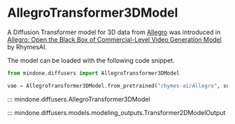 <!-- Copyright 2024 The HuggingFace Team. All rights reserved.

Licensed under the Apache License, Version 2.0 (the "License"); you may not use this file except in compliance with
the License. You may obtain a copy of the License at

http://www.apache.org/licenses/LICENSE-2.0

Unless required by applicable law or agreed to in writing, software distributed under the License is distributed on
an "AS IS" BASIS, WITHOUT WARRANTIES OR CONDITIONS OF ANY KIND, either express or implied. See the License for the
specific language governing permissions and limitations under the License. -->

# AllegroTransformer3DModel

A Diffusion Transformer model for 3D data from [Allegro](https://github.com/rhymes-ai/Allegro) was introduced in [Allegro: Open the Black Box of Commercial-Level Video Generation Model](https://huggingface.co/papers/2410.15458) by RhymesAI.

The model can be loaded with the following code snippet.

```python
from mindone.diffusers import AllegroTransformer3DModel

vae = AllegroTransformer3DModel.from_pretrained("rhymes-ai/Allegro", subfolder="transformer", mindspore_dtype=ms.bfloat16)
```

::: mindone.diffusers.AllegroTransformer3DModel

::: mindone.diffusers.models.modeling_outputs.Transformer2DModelOutput